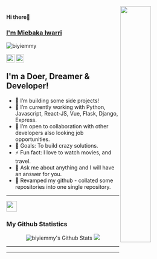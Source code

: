 <img align="right" src="https://user-images.githubusercontent.com/22797857/90096358-dba16400-dd54-11ea-8e44-e181ada72661.gif" width="40%" />


#### Hi there👋 
### [I'm Miebaka Iwarri](https://imiebaka.github.io/)
<p align="left"> <img src="https://komarev.com/ghpvc/?username=biyiemmy&label=Views&color=blue&style=plastic" alt="biyiemmy" /> </p>

<a href="https://www.linkedin.com/in/miebakaiwarri/">
  <img align="left" alt="Miebaka Iwarri's LinkdeIn" width="22px" src="https://cdn.jsdelivr.net/npm/simple-icons@v3/icons/linkedin.svg" />
</a>
<a href="https://twitter.com/imiebaka_/">
  <img align="left" alt="Miebaka Iwarri's Twitter" width="22px" src="https://cdn.jsdelivr.net/npm/simple-icons@v3/icons/twitter.svg" />
</a> 

<br/>
                                                                                                                                                                                                                                            

                                                                                                                                       
## I'm a Doer, Dreamer & Developer!

- 🔭 I’m building some side projects!
- 🌱 I’m currently working with Python, Javascript, React-JS, Vue, Flask, Django, Express.
- 👯 I’m open to collaboration with other developers also looking job opportunities.
- 🥅 Goals: To build crazy solutions.
- ⚡ Fun fact: I love to watch movies, and travel.
- 💬 Ask me about anything and I will have an answer for you.
- 🗽 Revamped my github - collated some repositories into one single repository.

---
<img src="https://emojis.slackmojis.com/emojis/images/1471045852/841/hero.gif?1471045852" align="center" width="28" />

### My Github Statistics                                                                                                    
<p align ="center">
<img alt="biyiemmy's Github Stats" src="https://github-readme-stats.vercel.app/api?username=imiebaka&show_icons=true&title_color=fff&icon_color=79ff97&text_color=9f9f9f&bg_color=151515"/>
<img src = "https://github-readme-streak-stats.herokuapp.com/?user=imiebaka&">
</p>

---
<!--
### Music

![Spotify recently played](https://spotify-recently-played-readme.vercel.app/api?user=31lfuitjjflt2tzaazgewuohyvdq&count=1&width=1000)
-->

---
<!--
## <img src="https://emojis.slackmojis.com/emojis/images/1471045839/793/computerrage.gif?1471045839" align="center" width="28" /> Skills

![HTML5](https://img.shields.io/badge/html5-%23E34F26.svg?style=for-the-badge&logo=html5&logoColor=white)
![CSS3](https://img.shields.io/badge/css3-%231572B6.svg?style=for-the-badge&logo=css3&logoColor=white)
![React](https://img.shields.io/badge/react-%2320232a.svg?style=for-the-badge&logo=react&logoColor=%2361DAFB)
![Python](https://img.shields.io/badge/python-3670A0?style=for-the-badge&logo=python&logoColor=ffdd54)

![Django](https://img.shields.io/badge/django-%23092E20.svg?style=for-the-badge&logo=django&logoColor=white)
![NodeJS](https://img.shields.io/badge/node.js-6DA55F?style=for-the-badge&logo=node.js&logoColor=white)

![React Native](https://img.shields.io/badge/react_native-%2320232a.svg?style=for-the-badge&logo=react&logoColor=%2361DAFB)
![Android](https://img.shields.io/badge/Android-3DDC84?style=for-the-badge&logo=android&logoColor=white)
![Android Studio](https://img.shields.io/badge/Android%20Studio-3DDC84.svg?style=for-the-badge&logo=android-studio&logoColor=white)

![Solidity](https://img.shields.io/badge/Solidity-%23363636.svg?style=for-the-badge&logo=solidity&logoColor=white)

## 🛠 Tools & Preferences

![Figma](https://img.shields.io/badge/figma-%23F24E1E.svg?style=for-the-badge&logo=figma&logoColor=white)
![Git](https://img.shields.io/badge/git-%23F05033.svg?style=for-the-badge&logo=git&logoColor=white)
![Vercel](https://img.shields.io/badge/vercel-%23000000.svg?style=for-the-badge&logo=vercel&logoColor=white)

![PyCharm](https://img.shields.io/badge/pycharm-143?style=for-the-badge&logo=pycharm&logoColor=black&color=black&labelColor=green)
![Visual Studio Code](https://img.shields.io/badge/Visual%20Studio%20Code-0078d7.svg?style=for-the-badge&logo=visual-studio-code&logoColor=white)

![Windows Terminal](https://img.shields.io/badge/Windows%20Terminal-%234D4D4D.svg?style=for-the-badge&logo=windows-terminal&logoColor=white)
![PowerShell](https://img.shields.io/badge/PowerShell-%235391FE.svg?style=for-the-badge&logo=powershell&logoColor=white)
![Vagrant](https://img.shields.io/badge/vagrant-%231563FF.svg?style=for-the-badge&logo=vagrant&logoColor=white)

![Shell Script](https://img.shields.io/badge/shell_script-%23121011.svg?style=for-the-badge&logo=gnu-bash&logoColor=white)
![Linux](https://img.shields.io/badge/Linux-FCC624?style=for-the-badge&logo=linux&logoColor=black)
![Ubuntu](https://img.shields.io/badge/Ubuntu-E95420?style=for-the-badge&logo=ubuntu&logoColor=white)
 -->
